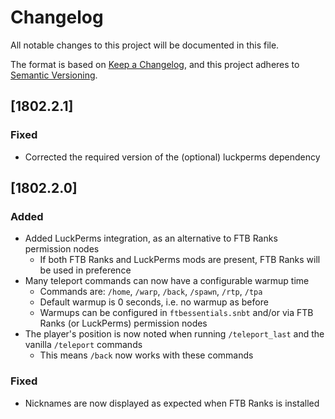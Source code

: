 # Changelog
All notable changes to this project will be documented in this file.

The format is based on [Keep a Changelog](https://keepachangelog.com/en/1.0.0/),
and this project adheres to [Semantic Versioning](https://semver.org/spec/v2.0.0.html).

## [1802.2.1]

### Fixed
* Corrected the required version of the (optional) luckperms dependency

## [1802.2.0]

### Added
* Added LuckPerms integration, as an alternative to FTB Ranks permission nodes
    * If both FTB Ranks and LuckPerms mods are present, FTB Ranks will be used in preference
* Many teleport commands can now have a configurable warmup time
    * Commands are: `/home`, `/warp`, `/back`, `/spawn`, `/rtp`, `/tpa`
    * Default warmup is 0 seconds, i.e. no warmup as before
    * Warmups can be configured in `ftbessentials.snbt` and/or via FTB Ranks (or LuckPerms) permission nodes
* The player's position is now noted when running `/teleport_last` and the vanilla `/teleport` commands
    * This means `/back` now works with these commands

### Fixed
* Nicknames are now displayed as expected when FTB Ranks is installed
